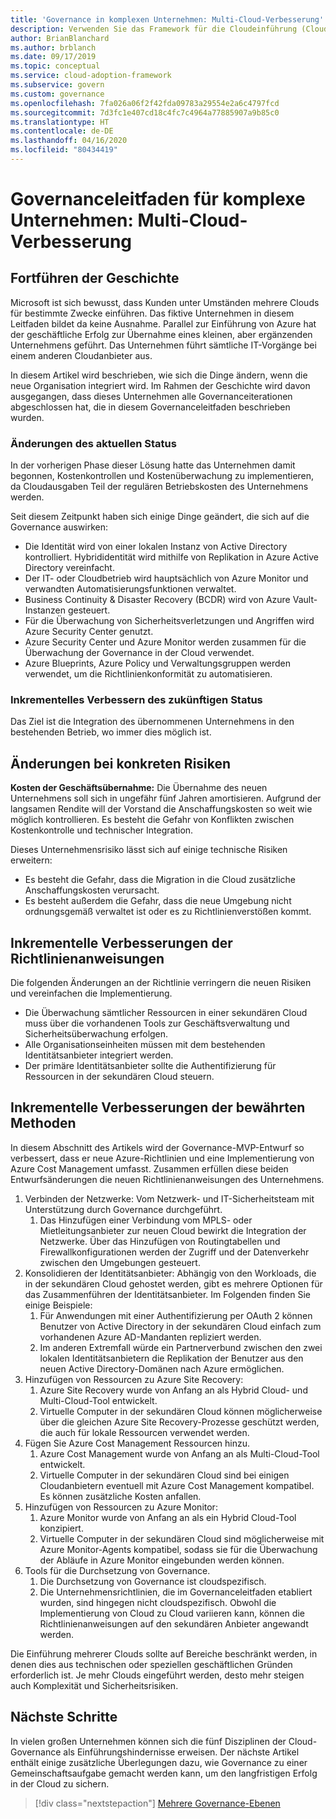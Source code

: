 ```yaml
---
title: 'Governance in komplexen Unternehmen: Multi-Cloud-Verbesserung'
description: Verwenden Sie das Framework für die Cloudeinführung (Cloud Adoption Framework) für Azure, um sich über mehrere Clouds sowie über die Integration von Multi-Cloud-Organisationen für komplexe Unternehmen zu informieren.
author: BrianBlanchard
ms.author: brblanch
ms.date: 09/17/2019
ms.topic: conceptual
ms.service: cloud-adoption-framework
ms.subservice: govern
ms.custom: governance
ms.openlocfilehash: 7fa026a06f2f42fda09783a29554e2a6c4797fcd
ms.sourcegitcommit: 7d3fc1e407cd18c4fc7c4964a77885907a9b85c0
ms.translationtype: HT
ms.contentlocale: de-DE
ms.lasthandoff: 04/16/2020
ms.locfileid: "80434419"
---
```

<!-- cSpell:ignore MPLS -->

# <a name="governance-guide-for-complex-enterprises-multicloud-improvement"></a>Governanceleitfaden für komplexe Unternehmen: Multi-Cloud-Verbesserung

## <a name="advancing-the-narrative"></a>Fortführen der Geschichte

Microsoft ist sich bewusst, dass Kunden unter Umständen mehrere Clouds für bestimmte Zwecke einführen. Das fiktive Unternehmen in diesem Leitfaden bildet da keine Ausnahme. Parallel zur Einführung von Azure hat der geschäftliche Erfolg zur Übernahme eines kleinen, aber ergänzenden Unternehmens geführt. Das Unternehmen führt sämtliche IT-Vorgänge bei einem anderen Cloudanbieter aus.

In diesem Artikel wird beschrieben, wie sich die Dinge ändern, wenn die neue Organisation integriert wird. Im Rahmen der Geschichte wird davon ausgegangen, dass dieses Unternehmen alle Governanceiterationen abgeschlossen hat, die in diesem Governanceleitfaden beschrieben wurden.

### <a name="changes-in-the-current-state"></a>Änderungen des aktuellen Status

In der vorherigen Phase dieser Lösung hatte das Unternehmen damit begonnen, Kostenkontrollen und Kostenüberwachung zu implementieren, da Cloudausgaben Teil der regulären Betriebskosten des Unternehmens werden.

Seit diesem Zeitpunkt haben sich einige Dinge geändert, die sich auf die Governance auswirken:

- Die Identität wird von einer lokalen Instanz von Active Directory kontrolliert. Hybrididentität wird mithilfe von Replikation in Azure Active Directory vereinfacht.
- Der IT- oder Cloudbetrieb wird hauptsächlich von Azure Monitor und verwandten Automatisierungsfunktionen verwaltet.
- Business Continuity & Disaster Recovery (BCDR) wird von Azure Vault-Instanzen gesteuert.
- Für die Überwachung von Sicherheitsverletzungen und Angriffen wird Azure Security Center genutzt.
- Azure Security Center und Azure Monitor werden zusammen für die Überwachung der Governance in der Cloud verwendet.
- Azure Blueprints, Azure Policy und Verwaltungsgruppen werden verwendet, um die Richtlinienkonformität zu automatisieren.

### <a name="incrementally-improve-the-future-state"></a>Inkrementelles Verbessern des zukünftigen Status

Das Ziel ist die Integration des übernommenen Unternehmens in den bestehenden Betrieb, wo immer dies möglich ist.

## <a name="changes-in-tangible-risks"></a>Änderungen bei konkreten Risiken

**Kosten der Geschäftsübernahme:** Die Übernahme des neuen Unternehmens soll sich in ungefähr fünf Jahren amortisieren. Aufgrund der langsamen Rendite will der Vorstand die Anschaffungskosten so weit wie möglich kontrollieren. Es besteht die Gefahr von Konflikten zwischen Kostenkontrolle und technischer Integration.

Dieses Unternehmensrisiko lässt sich auf einige technische Risiken erweitern:

- Es besteht die Gefahr, dass die Migration in die Cloud zusätzliche Anschaffungskosten verursacht.
- Es besteht außerdem die Gefahr, dass die neue Umgebung nicht ordnungsgemäß verwaltet ist oder es zu Richtlinienverstößen kommt.

## <a name="incremental-improvement-of-the-policy-statements"></a>Inkrementelle Verbesserungen der Richtlinienanweisungen

Die folgenden Änderungen an der Richtlinie verringern die neuen Risiken und vereinfachen die Implementierung.

- Die Überwachung sämtlicher Ressourcen in einer sekundären Cloud muss über die vorhandenen Tools zur Geschäftsverwaltung und Sicherheitsüberwachung erfolgen.
- Alle Organisationseinheiten müssen mit dem bestehenden Identitätsanbieter integriert werden.
- Der primäre Identitätsanbieter sollte die Authentifizierung für Ressourcen in der sekundären Cloud steuern.

## <a name="incremental-improvement-of-the-best-practices"></a>Inkrementelle Verbesserungen der bewährten Methoden

In diesem Abschnitt des Artikels wird der Governance-MVP-Entwurf so verbessert, dass er neue Azure-Richtlinien und eine Implementierung von Azure Cost Management umfasst. Zusammen erfüllen diese beiden Entwurfsänderungen die neuen Richtlinienanweisungen des Unternehmens.

1. Verbinden der Netzwerke: Vom Netzwerk- und IT-Sicherheitsteam mit Unterstützung durch Governance durchgeführt.
    1. Das Hinzufügen einer Verbindung vom MPLS- oder Mietleitungsanbieter zur neuen Cloud bewirkt die Integration der Netzwerke. Über das Hinzufügen von Routingtabellen und Firewallkonfigurationen werden der Zugriff und der Datenverkehr zwischen den Umgebungen gesteuert.
2. Konsolidieren der Identitätsanbieter: Abhängig von den Workloads, die in der sekundären Cloud gehostet werden, gibt es mehrere Optionen für das Zusammenführen der Identitätsanbieter. Im Folgenden finden Sie einige Beispiele:
    1. Für Anwendungen mit einer Authentifizierung per OAuth 2 können Benutzer von Active Directory in der sekundären Cloud einfach zum vorhandenen Azure AD-Mandanten repliziert werden.
    2. Im anderen Extremfall würde ein Partnerverbund zwischen den zwei lokalen Identitätsanbietern die Replikation der Benutzer aus den neuen Active Directory-Domänen nach Azure ermöglichen.
3. Hinzufügen von Ressourcen zu Azure Site Recovery:
    1. Azure Site Recovery wurde von Anfang an als Hybrid Cloud- und Multi-Cloud-Tool entwickelt.
    2. Virtuelle Computer in der sekundären Cloud können möglicherweise über die gleichen Azure Site Recovery-Prozesse geschützt werden, die auch für lokale Ressourcen verwendet werden.
4. Fügen Sie Azure Cost Management Ressourcen hinzu.
    1. Azure Cost Management wurde von Anfang an als Multi-Cloud-Tool entwickelt.
    2. Virtuelle Computer in der sekundären Cloud sind bei einigen Cloudanbietern eventuell mit Azure Cost Management kompatibel. Es können zusätzliche Kosten anfallen.
5. Hinzufügen von Ressourcen zu Azure Monitor:
    1. Azure Monitor wurde von Anfang an als ein Hybrid Cloud-Tool konzipiert.
    2. Virtuelle Computer in der sekundären Cloud sind möglicherweise mit Azure Monitor-Agents kompatibel, sodass sie für die Überwachung der Abläufe in Azure Monitor eingebunden werden können.
6. Tools für die Durchsetzung von Governance.
    1. Die Durchsetzung von Governance ist cloudspezifisch.
    2. Die Unternehmensrichtlinien, die im Governanceleitfaden etabliert wurden, sind hingegen nicht cloudspezifisch. Obwohl die Implementierung von Cloud zu Cloud variieren kann, können die Richtlinienanweisungen auf den sekundären Anbieter angewandt werden.

Die Einführung mehrerer Clouds sollte auf Bereiche beschränkt werden, in denen dies aus technischen oder speziellen geschäftlichen Gründen erforderlich ist. Je mehr Clouds eingeführt werden, desto mehr steigen auch Komplexität und Sicherheitsrisiken.

## <a name="next-steps"></a>Nächste Schritte

In vielen großen Unternehmen können sich die fünf Disziplinen der Cloud-Governance als Einführungshindernisse erweisen. Der nächste Artikel enthält einige zusätzliche Überlegungen dazu, wie Governance zu einer Gemeinschaftsaufgabe gemacht werden kann, um den langfristigen Erfolg in der Cloud zu sichern.

> [!div class="nextstepaction"]
> [Mehrere Governance-Ebenen](./multiple-layers-of-governance.md)
